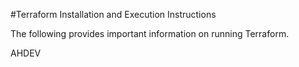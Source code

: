 #Terraform Installation and Execution Instructions



The following provides important information on running Terraform.

AHDEV

